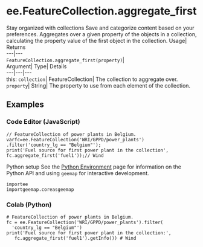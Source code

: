  
#  ee.FeatureCollection.aggregate_first 
Stay organized with collections  Save and categorize content based on your preferences. 
Aggregates over a given property of the objects in a collection, calculating the property value of the first object in the collection. Usage| Returns  
---|---  
`FeatureCollection.aggregate_first(property)`|   
Argument| Type| Details  
---|---|---  
this: `collection`| FeatureCollection| The collection to aggregate over.  
`property`| String| The property to use from each element of the collection.  
## Examples
### Code Editor (JavaScript)
```
// FeatureCollection of power plants in Belgium.
varfc=ee.FeatureCollection('WRI/GPPD/power_plants')
.filter('country_lg == "Belgium"');
print('Fuel source for first power plant in the collection',
fc.aggregate_first('fuel1'));// Wind
```

Python setup
See the [ Python Environment](https://developers.google.com/earth-engine/guides/python_install) page for information on the Python API and using `geemap` for interactive development.
```
importee
importgeemap.coreasgeemap
```

### Colab (Python)
```
# FeatureCollection of power plants in Belgium.
fc = ee.FeatureCollection('WRI/GPPD/power_plants').filter(
  'country_lg == "Belgium"')
print('Fuel source for first power plant in the collection:',
   fc.aggregate_first('fuel1').getInfo()) # Wind
```

